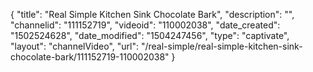 {
    "title": "Real Simple Kitchen Sink Chocolate Bark",
    "description": "",
    "channelid": "111152719",
    "videoid": "110002038",
    "date_created": "1502524628",
    "date_modified": "1504247456",
    "type": "captivate",
    "layout": "channelVideo",
    "url": "\/real-simple\/real-simple-kitchen-sink-chocolate-bark\/111152719-110002038"
}